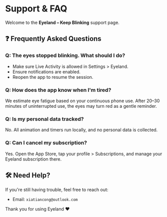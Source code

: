 # Support & FAQ

Welcome to the **Eyeland – Keep Blinking** support page.

## ❓ Frequently Asked Questions

### Q: The eyes stopped blinking. What should I do?
- Make sure Live Activity is allowed in Settings > Eyeland.
- Ensure notifications are enabled.
- Reopen the app to resume the session.

### Q: How does the app know when I'm tired?
We estimate eye fatigue based on your continuous phone use. After 20–30 minutes of uninterrupted use, the eyes may turn red as a gentle reminder.

### Q: Is my personal data tracked?
No. All animation and timers run locally, and no personal data is collected.

### Q: Can I cancel my subscription?
Yes. Open the App Store, tap your profile > Subscriptions, and manage your Eyeland subscription there.

## 🛠 Need Help?

If you're still having trouble, feel free to reach out:

- Email: `xiatiancong@outlook.com` 

Thank you for using Eyeland ❤️
